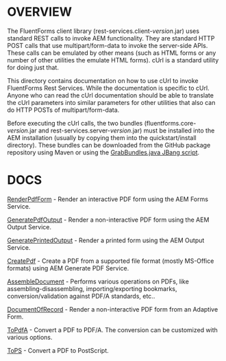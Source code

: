 OVERVIEW
========

The FluentForms client library (rest-services.client-*version*.jar) uses standard REST calls to invoke AEM 
functionality.  They are standard HTTP POST calls that use multipart/form-data to invoke the server-side APIs. 
These calls can be emulated by other means (such as HTML forms or any number of other utilities the emulate HTML 
forms).  cUrl is a standard utility for doing just that.

This directory contains documentation on how to use cUrl to invoke FluentForms Rest Services.  While the 
documentation is specific to cUrl.  Anyone who can read the cUrl documentation should be able to translate 
the cUrl parameters into similar parameters for other utilities that also can do HTTP POSTs of multipart/form-data.

Before executing the cUrl calls, the two bundles (fluentforms.core-*version*.jar and 
rest-services.server-*version*.jar) must be installed into the AEM installation (usually by copying 
them into the quickstart/install directory).  These bundles can be downloaded from the GitHub package 
repository using Maven or using the [GrabBundles.java JBang script](../jbang_scripts/GrabBundles.java).

DOCS
====

[RenderPdfForm](./RenderPdfForm.md) - Render an interactive PDF form using the AEM Forms Service.

[GeneratePdfOutput](./GeneratePdfOutput.md) - Render a non-interactive PDF form using the AEM Output Service.

[GeneratePrintedOutput](./GeneratePrintedOutput.md) - Render a printed form using the AEM Output Service.

[CreatePdf](./CreatePdf.md) - Create a PDF from a supported file format (mostly MS-Office formats) using AEM Generate PDF Service.

[AssembleDocument](./AssembleDocument.md) - Performs various operations on PDFs, like assembling-disassembling, 
importing/exporting bookmarks, conversion/validation against PDF/A standards, etc..

[DocumentOfRecord](./DocumentOfRecord.md) - Render a non-interactive PDF form from an Adaptive Form.

[ToPdfA](./ToPdfA.md) - Convert a PDF to PDF/A.  The conversion can be customized with various options.

[ToPS](ConvertPdfToPS.md) - Convert a PDF to PostScript.
